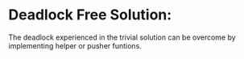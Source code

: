 # Deadlock Free Solution:
The deadlock experienced in the trivial solution can be overcome by implementing helper or pusher funtions. 
